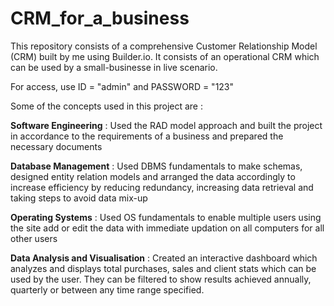 # CRM_for_a_business
This repository consists of a comprehensive Customer Relationship Model (CRM) built by me using Builder.io. It consists of an operational CRM which can be used by a small-businesse in live scenario.

For access, use ID = "admin" and PASSWORD = "123"

Some of the concepts used in this project are :

**Software Engineering** : Used the RAD model approach and built the project in accordance to the requirements of a business and prepared the necessary documents

**Database Management** : Used DBMS fundamentals to make schemas, designed entity relation models and arranged the data accordingly to increase efficiency by reducing redundancy, increasing data retrieval and taking steps to avoid data mix-up

**Operating Systems** : Used OS fundamentals to enable multiple users using the site add or edit the data with immediate updation on all computers for all other users

**Data Analysis and Visualisation** : Created an interactive dashboard which analyzes and displays total purchases, sales and client stats which can be used by the user. They can be filtered to show results achieved annually, quarterly or between any time range specified.

